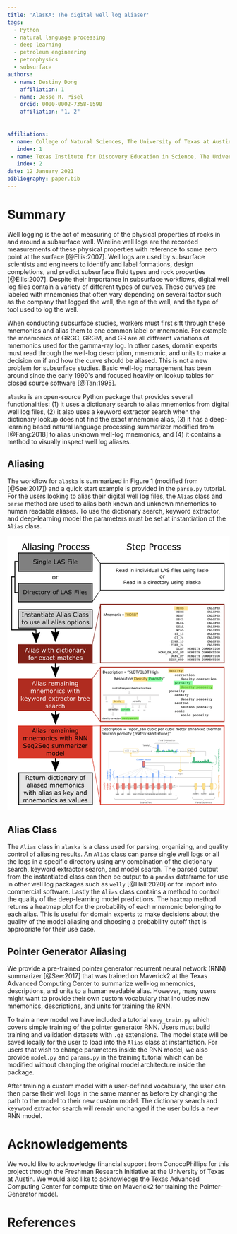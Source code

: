 ```yaml
---
title: 'AlasKA: The digital well log aliaser'
tags:
  - Python
  - natural language processing
  - deep learning
  - petroleum engineering
  - petrophysics
  - subsurface
authors:
  - name: Destiny Dong
    affiliation: 1
  - name: Jesse R. Pisel
    orcid: 0000-0002-7358-0590
    affiliation: "1, 2"


affiliations:
 - name: College of Natural Sciences, The University of Texas at Austin
   index: 1
 - name: Texas Institute for Discovery Education in Science, The University of Texas at Austin
   index: 2 
date: 12 January 2021
bibliography: paper.bib
---
```


# Summary

Well logging is the act of measuring of the physical properties of rocks in and around a subsurface well. Wireline well logs are the recorded measurements of these physical properties with reference to some zero point at the surface [@Ellis:2007]. Well logs are used by subsurface scientists and engineers to identify and label formations, design completions, and predict subsurface fluid types and rock properties [@Ellis:2007]. Despite their importance in subsurface workflows, digital well log files contain a variety of different types of curves. These curves are labeled with mnemonics that often vary depending on several factor such as the company that logged the well, the age of the well, and the type of tool used to log the well.

When conducting subsurface studies, workers must first sift through these mnemonics and alias them to one common label or mnemonic. For example the mnemonics of GRGC, GRGM, and GR are all different variations of mnemonics used for the gamma-ray log. In other cases, domain experts must read through the well-log description, mnemonic, and units to make a decision on if and how the curve should be aliased. This is not a new problem for subsurface studies. Basic well-log management has been around since the early 1990's and focused heavily on lookup tables for closed source software [@Tan:1995].

``alaska`` is an open-source Python package that provides several functionalities: (1) it uses a dictionary search to alias mnemonics from digital well log files, (2) it also uses a keyword extractor search when the dictionary lookup does not find the exact mnemonic alias, (3) it has a deep-learning based natural language processing summarizer modified from [@Fang:2018] to alias unknown well-log mnemonics, and (4) it contains a method to visually inspect well log aliases.

## Aliasing

The workflow for ``alaska`` is summarized in Figure 1 (modified from [@See:2017]) and a quick start example is provided in the `parse.py` tutorial. For the users looking to alias their digital well log files, the `Alias` class and `parse` method are used to alias both known and unknown mnemonics to human readable aliases. To use the dictionary search, keyword extractor, and deep-learning model the parameters must be set at instantiation of the `Alias` class. 

![Workflow](figure1.png)

## Alias Class

The `Alias` class in ``alaska`` is a class used for parsing, organizing, and quality control of aliasing results. An `Alias` class can parse single well logs or all the logs in a specific directory using any combination of the dictionary search, keyword extractor search, and model search. The parsed output from the instantiated class can then be output to a ``pandas`` dataframe for use in other well log packages such as ``welly`` [@Hall:2020] or for import into commercial software. Lastly the ``Alias`` class contains a method to control the quality of the deep-learning model predictions. The `heatmap` method returns a heatmap plot for the probability of each mnemonic belonging to each alias. This is useful for domain experts to make decisions about the quality of the model aliasing and choosing a probability cutoff that is appropriate for their use case. 

## Pointer Generator Aliasing

We provide a pre-trained pointer generator recurrent neural network (RNN) summarizer [@See:2017] that was trained on Maverick2 at the Texas Advanced Computing Center to summarize well-log mnemonics, descriptions, and units to a human readable alias. However, many users might want to provide their own custom vocabulary that includes new mnemonics, descriptions, and units for training the RNN. 

To train a new model we have included a tutorial `easy_train.py` which covers simple training of the pointer generator RNN. Users must build training and validation datasets  with `.gz` extensions. The model state will be saved locally for the user to load into the `Alias` class at instantiation. For users that wish to change parameters inside the RNN model, we also provide `model.py` and `params.py` in the training tutorial which can be modified without changing the original model architecture inside the package.

After training a custom model with a user-defined vocabulary, the user can then parse their well logs in the same manner as before by changing the path to the model to their new custom model. The dictionary search and keyword extractor search will remain unchanged if the user builds a new RNN model. 


# Acknowledgements

We would like to acknowledge financial support from ConocoPhillips for this project through the Freshman Research Initiative at the University of Texas at Austin. We would also like to acknowledge the Texas Advanced Computing Center for compute time on Maverick2 for training the Pointer-Generator model.

# References